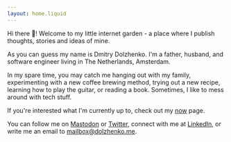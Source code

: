 ```yaml
---
layout: home.liquid
---
```


Hi there 👋! Welcome to my little internet garden - a place where I publish thoughts, stories and ideas of mine.

As you can guess my name is Dmitry Dolzhenko. I'm a father, husband, and software engineer living in The Netherlands, Amsterdam.

In my spare time, you may catch me hanging out with my family, experimenting with a new coffee brewing method, trying out a new recipe, learning how to play the guitar, or reading a book. Sometimes, I like to mess around with tech stuff.

If you're interested what I'm currently up to, check out my [now](/now) page.

You can follow me on [Mastodon](https://mastodon.online/web/@dsdolzhenko)
or [Twitter](https://twitter.com/dsdolzhenko), connect with me at [LinkedIn](https://www.linkedin.com/in/dmitry-dolzhenko-213087203/), or write me an email to [mailbox@dolzhenko.me](mailto:mailbox@dolzhenko.me).
